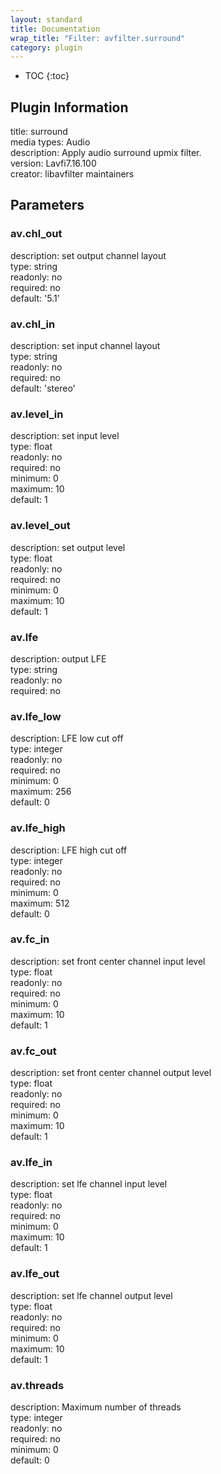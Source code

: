 ```yaml
---
layout: standard
title: Documentation
wrap_title: "Filter: avfilter.surround"
category: plugin
---
```

* TOC
{:toc}

## Plugin Information

title: surround  
media types:
Audio  
description: Apply audio surround upmix filter.  
version: Lavfi7.16.100  
creator: libavfilter maintainers  

## Parameters

### av.chl_out

  
description:
set output channel layout  
type: string  
readonly: no  
required: no  
default: '5.1'  

### av.chl_in

  
description:
set input channel layout  
type: string  
readonly: no  
required: no  
default: 'stereo'  

### av.level_in

  
description:
set input level  
type: float  
readonly: no  
required: no  
minimum: 0  
maximum: 10  
default: 1  

### av.level_out

  
description:
set output level  
type: float  
readonly: no  
required: no  
minimum: 0  
maximum: 10  
default: 1  

### av.lfe

  
description:
output LFE  
type: string  
readonly: no  
required: no  

### av.lfe_low

  
description:
LFE low cut off  
type: integer  
readonly: no  
required: no  
minimum: 0  
maximum: 256  
default: 0  

### av.lfe_high

  
description:
LFE high cut off  
type: integer  
readonly: no  
required: no  
minimum: 0  
maximum: 512  
default: 0  

### av.fc_in

  
description:
set front center channel input level  
type: float  
readonly: no  
required: no  
minimum: 0  
maximum: 10  
default: 1  

### av.fc_out

  
description:
set front center channel output level  
type: float  
readonly: no  
required: no  
minimum: 0  
maximum: 10  
default: 1  

### av.lfe_in

  
description:
set lfe channel input level  
type: float  
readonly: no  
required: no  
minimum: 0  
maximum: 10  
default: 1  

### av.lfe_out

  
description:
set lfe channel output level  
type: float  
readonly: no  
required: no  
minimum: 0  
maximum: 10  
default: 1  

### av.threads

  
description:
Maximum number of threads  
type: integer  
readonly: no  
required: no  
minimum: 0  
default: 0  


